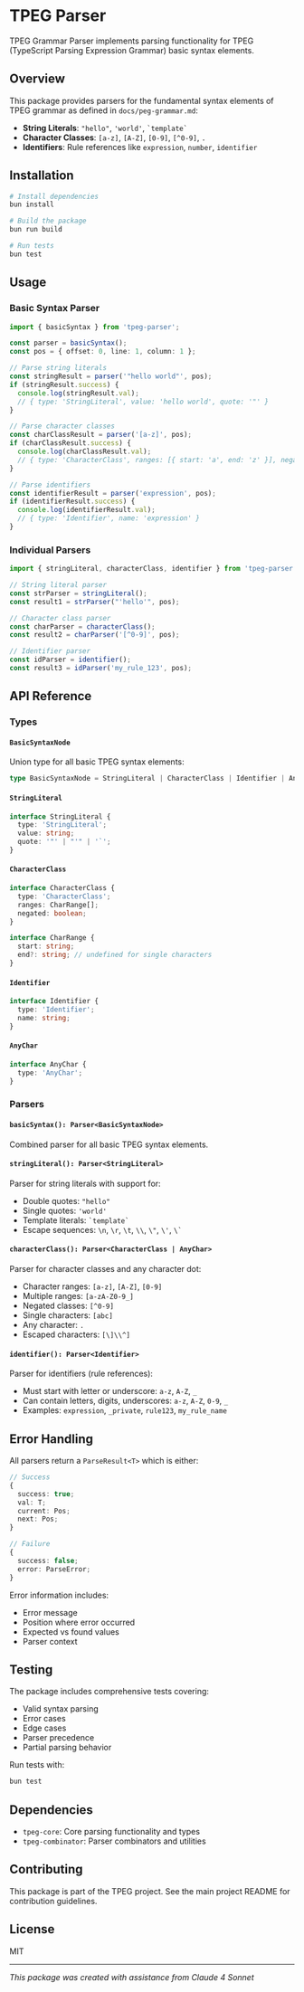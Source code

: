 # TPEG Parser

TPEG Grammar Parser implements parsing functionality for TPEG (TypeScript Parsing Expression Grammar) basic syntax elements.

## Overview

This package provides parsers for the fundamental syntax elements of TPEG grammar as defined in `docs/peg-grammar.md`:

- **String Literals**: `"hello"`, `'world'`, `` `template` ``
- **Character Classes**: `[a-z]`, `[A-Z]`, `[0-9]`, `[^0-9]`, `.`
- **Identifiers**: Rule references like `expression`, `number`, `identifier`

## Installation

```bash
# Install dependencies
bun install

# Build the package
bun run build

# Run tests
bun test
```

## Usage

### Basic Syntax Parser

```typescript
import { basicSyntax } from 'tpeg-parser';

const parser = basicSyntax();
const pos = { offset: 0, line: 1, column: 1 };

// Parse string literals
const stringResult = parser('"hello world"', pos);
if (stringResult.success) {
  console.log(stringResult.val); 
  // { type: 'StringLiteral', value: 'hello world', quote: '"' }
}

// Parse character classes
const charClassResult = parser('[a-z]', pos);
if (charClassResult.success) {
  console.log(charClassResult.val);
  // { type: 'CharacterClass', ranges: [{ start: 'a', end: 'z' }], negated: false }
}

// Parse identifiers
const identifierResult = parser('expression', pos);
if (identifierResult.success) {
  console.log(identifierResult.val);
  // { type: 'Identifier', name: 'expression' }
}
```

### Individual Parsers

```typescript
import { stringLiteral, characterClass, identifier } from 'tpeg-parser';

// String literal parser
const strParser = stringLiteral();
const result1 = strParser("'hello'", pos);

// Character class parser
const charParser = characterClass();
const result2 = charParser('[^0-9]', pos);

// Identifier parser
const idParser = identifier();
const result3 = idParser('my_rule_123', pos);
```

## API Reference

### Types

#### `BasicSyntaxNode`
Union type for all basic TPEG syntax elements:
```typescript
type BasicSyntaxNode = StringLiteral | CharacterClass | Identifier | AnyChar;
```

#### `StringLiteral`
```typescript
interface StringLiteral {
  type: 'StringLiteral';
  value: string;
  quote: '"' | "'" | '`';
}
```

#### `CharacterClass`
```typescript
interface CharacterClass {
  type: 'CharacterClass';
  ranges: CharRange[];
  negated: boolean;
}

interface CharRange {
  start: string;
  end?: string; // undefined for single characters
}
```

#### `Identifier`
```typescript
interface Identifier {
  type: 'Identifier';
  name: string;
}
```

#### `AnyChar`
```typescript
interface AnyChar {
  type: 'AnyChar';
}
```

### Parsers

#### `basicSyntax(): Parser<BasicSyntaxNode>`
Combined parser for all basic TPEG syntax elements.

#### `stringLiteral(): Parser<StringLiteral>`
Parser for string literals with support for:
- Double quotes: `"hello"`
- Single quotes: `'world'`
- Template literals: `` `template` ``
- Escape sequences: `\n`, `\r`, `\t`, `\\`, `\"`, `\'`, `` \` ``

#### `characterClass(): Parser<CharacterClass | AnyChar>`
Parser for character classes and any character dot:
- Character ranges: `[a-z]`, `[A-Z]`, `[0-9]`
- Multiple ranges: `[a-zA-Z0-9_]`
- Negated classes: `[^0-9]`
- Single characters: `[abc]`
- Any character: `.`
- Escaped characters: `[\]\\^]`

#### `identifier(): Parser<Identifier>`
Parser for identifiers (rule references):
- Must start with letter or underscore: `a-z`, `A-Z`, `_`
- Can contain letters, digits, underscores: `a-z`, `A-Z`, `0-9`, `_`
- Examples: `expression`, `_private`, `rule123`, `my_rule_name`

## Error Handling

All parsers return a `ParseResult<T>` which is either:

```typescript
// Success
{
  success: true;
  val: T;
  current: Pos;
  next: Pos;
}

// Failure
{
  success: false;
  error: ParseError;
}
```

Error information includes:
- Error message
- Position where error occurred
- Expected vs found values
- Parser context

## Testing

The package includes comprehensive tests covering:
- Valid syntax parsing
- Error cases
- Edge cases
- Parser precedence
- Partial parsing behavior

Run tests with:
```bash
bun test
```

## Dependencies

- `tpeg-core`: Core parsing functionality and types
- `tpeg-combinator`: Parser combinators and utilities

## Contributing

This package is part of the TPEG project. See the main project README for contribution guidelines.

## License

MIT

---
*This package was created with assistance from Claude 4 Sonnet* 